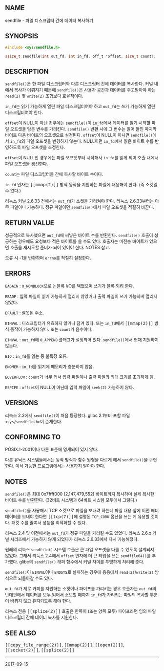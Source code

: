 ## NAME

sendfile - 파일 디스크립터 간에 데이터 복사하기

## SYNOPSIS

```c
#include <sys/sendfile.h>

ssize_t sendfile(int out_fd, int in_fd, off_t *offset, size_t count);
```

## DESCRIPTION

`sendfile()`은 한 파일 디스크립터와 다른 디스크립터 간에 데이터를 복사한다. 커널 내에서 복사가 이뤄지기 때문에 `sendfile()`은 사용자 공간과 데이터를 주고받아야 하는 `read(2)` 및 `write(2)` 조합보다 효율적이다.

`in_fd`는 읽기 가능하게 열린 파일 디스크립터여야 하고 `out_fd`는 쓰기 가능하게 열린 디스크립터여야 한다.

`offset`이 NULL이 아닌 경우에는 `sendfile()`이 `in_fd`에서 데이터를 읽기 시작할 파일 오프셋을 담은 변수를 가리킨다. `sendfile()` 반환 시에 그 변수는 읽어 들인 마지막 바이트 다음 바이트의 오프셋으로 설정된다. `offset`이 NULL이 아니면 `sendfile()`에서 `in_fd`의 파일 오프셋을 변경하지 않는다. NULL이면 `in_fd`에서 읽은 바이트 수를 반영하도록 파일 오프셋을 조정한다.

`offset`이 NULL인 경우에는 파일 오프셋부터 시작해서 `in_fd`를 읽게 되며 호출 내에서 파일 오프셋을 갱신한다.

`count`는 파일 디스크립터들 간에 복사할 바이트 수이다.

`in_fd` 인자는 <tt>[[mmap(2)]]</tt> 방식 동작을 지원하는 파일에 대응해야 한다. (즉 소켓일 수 없다.)

리눅스 커널 2.6.33 전에서는 `out_fd`가 소켓을 가리켜야 한다. 리눅스 2.6.33부터는 아무 파일이나 가능하다. 정규 파일이면 `sendfile()`에서 파일 오프셋을 적절히 바꾼다.

## RETURN VALUE

성공적으로 복사했으면 `out_fd`에 써넣은 바이트 수를 반환한다. `sendfile()` 호출이 성공하는 경우에도 요청보다 적은 바이트를 쓸 수도 있다. 호출자는 미전송 바이트가 있으면 호출을 재시도할 준비가 되어 있어야 한다. NOTES 참고.

오류 시 -1을 반환하며 `errno`를 적절히 설정한다.

## ERRORS

`EAGAIN`
:   `O_NONBLOCK`으로 논블록 I/O를 택했으며 쓰기가 블록 되려 한다.

`EBADF`
:   입력 파일이 읽기 가능하게 열리지 않았거나 출력 파일이 쓰기 가능하게 열리지 않았다.

`EFAULT`
:   잘못된 주소.

`EINVAL`
:   디스크립터가 유효하지 않거나 잠겨 있다. 또는 `in_fd`에서 <tt>[[mmap(2)]]</tt> 방식 동작이 가능하지 않다. 또는 `count`가 음수이다.

`EINVAL`
:   `out_fd`에 `O_APPEND` 플래그가 설정되어 있다. `sendfile()`에서 현재 지원하지 않는다.

`EIO`
:   `in_fd`를 읽는 중 불특정 오류.

`ENOMEM`
:   `in_fd`를 읽기에 메모리가 충분하지 않음.

`EOVERFLOW`
:   `count`가 너무 커서 입력 파일이나 출력 파일의 최대 크기를 초과하게 됨.

`ESPIPE`
:   `offset`이 NULL이 아닌데 입력 파일이 `seek(2)` 가능하지 않다.

## VERSIONS

리눅스 2.2에서 `sendfile()`이 처음 등장했다. glibc 2.1부터 포함 파일 `<sys/sendfile.h>`이 존재한다.

## CONFORMING TO

POSIX.1-2001이나 다른 표준에 명세되어 있지 않다.

다른 유닉스 시스템들에서는 동작 방식과 함수 원형을 다르게 해서 `sendfile()`을 구현한다. 이식 가능한 프로그램에서는 사용하지 말아야 한다.

## NOTES

`sendfile()`은 최대 0x7ffff000 (2,147,479,552) 바이트까지 복사하며 실제 복사한 바이트 수를 반환한다. (32비트 시스템과 64비트 시스템 모두에서 그렇다.)

`sendfile()`을 사용해서 TCP 소켓으로 파일을 보내려 하는데 파일 내용 앞에 어떤 헤더 데이터를 보내야 한다면 <tt>[[tcp(7)]]</tt>에 설명된 `TCP_CORK` 옵션을 쓰는 게 유용할 것이다. 패킷 수를 줄여서 성능을 최적화할 수 있다.

리눅스 2.4 및 이전에서는 `out_fd`가 정규 파일을 가리킬 수도 있었다. 리눅스 2.6.x 커널 시리즈에서 가능하지 않게 되었다가 리눅스 2.6.33에서 다시 가능해졌다.

원래의 리눅스 `sendfile()` 시스템 호출은 큰 파일 오프셋을 다룰 수 있도록 설계되지 않았다. 그래서 리눅스 2.4에서 `offset` 인자에 더 큰 타입을 쓰는 `sendfile64()`를 추가했다. glibc의 `sendfile()` 래퍼 함수에서 커널 차이를 투명하게 처리해 준다.

`sendfile()`이 `EINVAL`이나 `ENOSYS`로 실패하는 경우에 응용에서 `read(2)`/`write(2)` 방식으로 되돌아갈 수도 있다.

`out_fd`가 제로 카피를 지원하는 소켓이나 파이프를 가리키는 경우 호출자는 `out_fd`의 반대편에서 데이터를 모두 읽어서 소모할 때까지 `in_fd`가 가리키는 파일의 복사할 부분이 바뀌지 않고 유지되도록 해야 한다.

리눅스 전용 <tt>[[splice(2)]]</tt> 호출은 한쪽이 (또는 양쪽 모두) 파이프라면 임의 파일 디스크립터 간에 데이터 복사를 지원한다.

## SEE ALSO

<tt>[[copy_file_range(2)]]</tt>, <tt>[[mmap(2)]]</tt>, <tt>[[open(2)]]</tt>, <tt>[[socket(2)]]</tt>, <tt>[[splice(2)]]</tt>

----

2017-09-15
